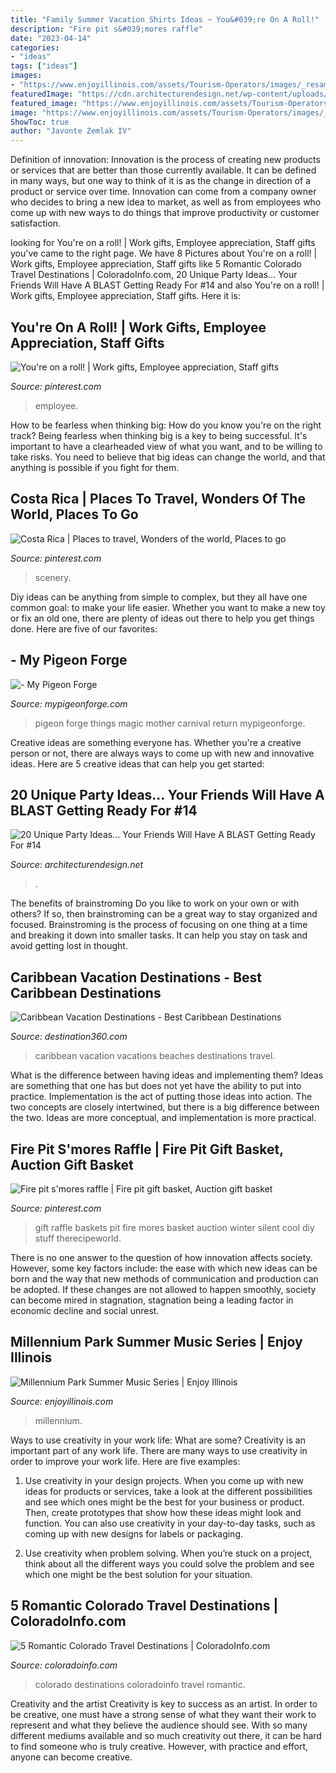 ```yaml
---
title: "Family Summer Vacation Shirts Ideas ~ You&#039;re On A Roll!"
description: "Fire pit s&#039;mores raffle"
date: "2023-04-14"
categories:
- "ideas"
tags: ["ideas"]
images:
- "https://www.enjoyillinois.com/assets/Tourism-Operators/images/_resampled/ScaleWidthWzEyMDBd/maxresdefault29.jpg"
featuredImage: "https://cdn.architecturendesign.net/wp-content/uploads/2016/05/AD-Unique-Party-Themes-15.jpg"
featured_image: "https://www.enjoyillinois.com/assets/Tourism-Operators/images/_resampled/ScaleWidthWzEyMDBd/maxresdefault29.jpg"
image: "https://www.enjoyillinois.com/assets/Tourism-Operators/images/_resampled/ScaleWidthWzEyMDBd/maxresdefault29.jpg"
ShowToc: true
author: "Javonte Zemlak IV"
---
```



Definition of innovation:
Innovation is the process of creating new products or services that are better than those currently available. It can be defined in many ways, but one way to think of it is as the change in direction of a product or service over time. Innovation can come from a company owner who decides to bring a new idea to market, as well as from employees who come up with new ways to do things that improve productivity or customer satisfaction.

	

		
looking for You&#039;re on a roll! | Work gifts, Employee appreciation, Staff gifts you've came to the right page. We have 8 Pictures about You&#039;re on a roll! | Work gifts, Employee appreciation, Staff gifts like 5 Romantic Colorado Travel Destinations | ColoradoInfo.com, 20 Unique Party Ideas… Your Friends Will Have A BLAST Getting Ready For #14 and also You&#039;re on a roll! | Work gifts, Employee appreciation, Staff gifts. Here it is:
		
    
## You&#039;re On A Roll! | Work Gifts, Employee Appreciation, Staff Gifts

<img loading=lazy src="https://i.pinimg.com/736x/9e/f3/4c/9ef34c3f8b735ab230de4e2fe33bdf99--employee-appreciation-gifts-employee-gifts.jpg" onerror="this.onerror=null;this.src='https://tse3.mm.bing.net/th?id=OIP.Bu8Svb-_Vkvzn4pXq5jRKwHaLI&amp;pid=15.1';" alt="You&#039;re on a roll! | Work gifts, Employee appreciation, Staff gifts">

_Source: pinterest.com_

>employee. 

	

How to be fearless when thinking big: How do you know you're on the right track?
Being fearless when thinking big is a key to being successful. It's important to have a clearheaded view of what you want, and to be willing to take risks. You need to believe that big ideas can change the world, and that anything is possible if you fight for them.

    
## Costa Rica | Places To Travel, Wonders Of The World, Places To Go

<img loading=lazy src="https://i.pinimg.com/736x/c2/18/5e/c2185e8385de61972e60065598ee276b--costarica-scenery.jpg" onerror="this.onerror=null;this.src='https://tse3.mm.bing.net/th?id=OIP.PTUr7USbKKQ7bEMBGbjc2AHaN2&amp;pid=15.1';" alt="Costa Rica | Places to travel, Wonders of the world, Places to go">

_Source: pinterest.com_

>scenery. 

	

Diy ideas can be anything from simple to complex, but they all have one common goal: to make your life easier. Whether you want to make a new toy or fix an old one, there are plenty of ideas out there to help you get things done. Here are five of our favorites: 

    
## - My Pigeon Forge

<img loading=lazy src="https://www.mypigeonforge.com/wp-content/uploads/2019/05/ETCTT_118.jpg" onerror="this.onerror=null;this.src='https://tse4.mm.bing.net/th?id=OIP.iQQ5eIum_M4QcXfvoOgFcQHaE8&amp;pid=15.1';" alt="- My Pigeon Forge">

_Source: mypigeonforge.com_

>pigeon forge things magic mother carnival return mypigeonforge. 

	

Creative ideas are something everyone has. Whether you're a creative person or not, there are always ways to come up with new and innovative ideas. Here are 5 creative ideas that can help you get started: 

    
## 20 Unique Party Ideas… Your Friends Will Have A BLAST Getting Ready For #14

<img loading=lazy src="https://cdn.architecturendesign.net/wp-content/uploads/2016/05/AD-Unique-Party-Themes-15.jpg" onerror="this.onerror=null;this.src='https://tse2.mm.bing.net/th?id=OIP.sP-FfZeFwz4jsphQmNi8DgHaLG&amp;pid=15.1';" alt="20 Unique Party Ideas… Your Friends Will Have A BLAST Getting Ready For #14">

_Source: architecturendesign.net_

>. 

	

The benefits of brainstroming
Do you like to work on your own or with others? If so, then brainstroming can be a great way to stay organized and focused. Brainstroming is the process of focusing on one thing at a time and breaking it down into smaller tasks. It can help you stay on task and avoid getting lost in thought.

    
## Caribbean Vacation Destinations - Best Caribbean Destinations

<img loading=lazy src="http://www.destination360.com/travel/vacations/images/s/caribbean-vacation-beaches.jpg" onerror="this.onerror=null;this.src='https://tse2.mm.bing.net/th?id=OIP.w8n57DDG1jTWxB_NvOXoYQHaFU&amp;pid=15.1';" alt="Caribbean Vacation Destinations - Best Caribbean Destinations">

_Source: destination360.com_

>caribbean vacation vacations beaches destinations travel. 

	

What is the difference between having ideas and implementing them?
Ideas are something that one has but does not yet have the ability to put into practice. Implementation is the act of putting those ideas into action. The two concepts are closely intertwined, but there is a big difference between the two. Ideas are more conceptual, and implementation is more practical.

    
## Fire Pit S&#039;mores Raffle | Fire Pit Gift Basket, Auction Gift Basket

<img loading=lazy src="https://i.pinimg.com/736x/7b/24/92/7b2492852936581e1fe56ff827e29e57--raffle-baskets-gift-baskets.jpg" onerror="this.onerror=null;this.src='https://tse1.mm.bing.net/th?id=OIP.7AHBHE1k1Nr5Ekwjtt1UQQHaJ3&amp;pid=15.1';" alt="Fire pit s&#039;mores raffle | Fire pit gift basket, Auction gift basket">

_Source: pinterest.com_

>gift raffle baskets pit fire mores basket auction winter silent cool diy stuff therecipeworld. 

	

There is no one answer to the question of how innovation affects society. However, some key factors include: the ease with which new ideas can be born and the way that new methods of communication and production can be adopted. If these changes are not allowed to happen smoothly, society can become mired in stagnation, stagnation being a leading factor in economic decline and social unrest.

    
## Millennium Park Summer Music Series | Enjoy Illinois

<img loading=lazy src="https://www.enjoyillinois.com/assets/Tourism-Operators/images/_resampled/ScaleWidthWzEyMDBd/maxresdefault29.jpg" onerror="this.onerror=null;this.src='https://tse3.mm.bing.net/th?id=OIP.ih2wCDrZUgkq9c8NloSs2wHaEK&amp;pid=15.1';" alt="Millennium Park Summer Music Series | Enjoy Illinois">

_Source: enjoyillinois.com_

>millennium. 

	

Ways to use creativity in your work life: What are some?
Creativity is an important part of any work life. There are many ways to use creativity in order to improve your work life. Here are five examples: 
1. Use creativity in your design projects. When you come up with new ideas for products or services, take a look at the different possibilities and see which ones might be the best for your business or product. Then, create prototypes that show how these ideas might look and function. You can also use creativity in your day-to-day tasks, such as coming up with new designs for labels or packaging. 

2. Use creativity when problem solving. When you’re stuck on a project, think about all the different ways you could solve the problem and see which one might be the best solution for your situation.

    
## 5 Romantic Colorado Travel Destinations | ColoradoInfo.com

<img loading=lazy src="https://www.coloradoinfo.com/sites/default/files/styles/open_graph_image/public/gallery/coloradoinfo-romantic-colorado-destinations-blog.jpg?itok=oMUNnEle" onerror="this.onerror=null;this.src='https://tse2.mm.bing.net/th?id=OIP.FOi9WHpoMKns3Fs_LGIkQQHaFj&amp;pid=15.1';" alt="5 Romantic Colorado Travel Destinations | ColoradoInfo.com">

_Source: coloradoinfo.com_

>colorado destinations coloradoinfo travel romantic. 

	

Creativity and the artist
Creativity is key to success as an artist. In order to be creative, one must have a strong sense of what they want their work to represent and what they believe the audience should see. With so many different mediums available and so much creativity out there, it can be hard to find someone who is truly creative. However, with practice and effort, anyone can become creative.

